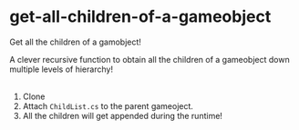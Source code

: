 # get-all-children-of-a-gameobject
Get all the children of a gamobject!

A clever recursive function to obtain all the children of a gameobject down multiple levels of hierarchy! <br><br>
1. Clone
2. Attach `ChildList.cs` to the parent gameoject.
3. All the children will get appended during the runtime!
